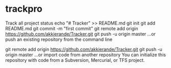 # trackpro
Track all project status
echo "# Tracker" >> README.md
git init
git add README.md
git commit -m "first commit"
git remote add origin https://github.com/akkierande/Tracker.git
git push -u origin master
…or push an existing repository from the command line

git remote add origin https://github.com/akkierande/Tracker.git
git push -u origin master
…or import code from another repository
You can initialize this repository with code from a Subversion, Mercurial, or TFS project.

